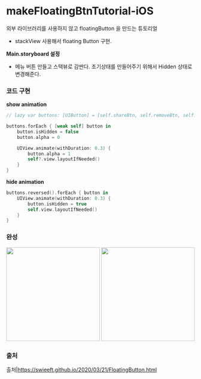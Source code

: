 # makeFloatingBtnTutorial-iOS
외부 라이브러리를 사용하지 않고 floatingButton 을 만드는 튜토리얼

- stackView 사용해서 floating Button 구현.

**Main.storyboard 설정**
- 메뉴 버튼 만들고 스택뷰로 감싼다. 초기상태를 만들어주기 위해서 Hidden 상태로 변경해준다.

### 코드 구현
**show animation**
```swift
// lazy var buttons: [UIButton] = [self.shareBtn, self.removeBtn, self.editBtn]

buttons.forEach { [weak self] button in
    button.isHidden = false
    button.alpha = 0

    UIView.animate(withDuration: 0.3) {
        button.alpha = 1
        self?.view.layoutIfNeeded()
    }
}
```
**hide animation**
```swift
buttons.reversed().forEach { button in
    UIView.animate(withDuration: 0.3) {
        button.isHidden = true
        self.view.layoutIfNeeded()
    }
}
```
### 완성
<img src ="https://user-images.githubusercontent.com/69136340/111800883-bd659d00-890f-11eb-8812-3344c0804221.png" width ="250">
<img src ="https://user-images.githubusercontent.com/69136340/111800886-bdfe3380-890f-11eb-8603-b743c756148a.png" width ="250">

### 출처
출처|https://swieeft.github.io/2020/03/21/FloatingButton.html
